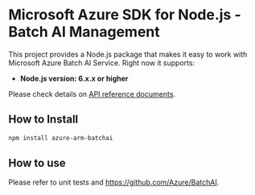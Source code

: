 # Microsoft Azure SDK for Node.js - Batch AI Management

This project provides a Node.js package that makes it easy to work with Microsoft Azure Batch AI Service. Right now it supports:
- **Node.js version: 6.x.x or higher**

Please check details on [API reference documents](http://azure.github.io/azure-sdk-for-node/azure-batchai/latest/).

## How to Install

```bash
npm install azure-arm-batchai
```

## How to use

Please refer to unit tests and https://github.com/Azure/BatchAI.
